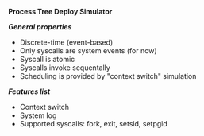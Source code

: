 **Process Tree Deploy Simulator**

***General properties***
- Discrete-time (event-based)
- Only syscalls are system events (for now)
- Syscall is atomic
- Syscalls invoke sequentally
- Scheduling is provided by "context switch" simulation

***Features list***

- Context switch
- System log
- Supported syscalls: fork, exit, setsid, setpgid
